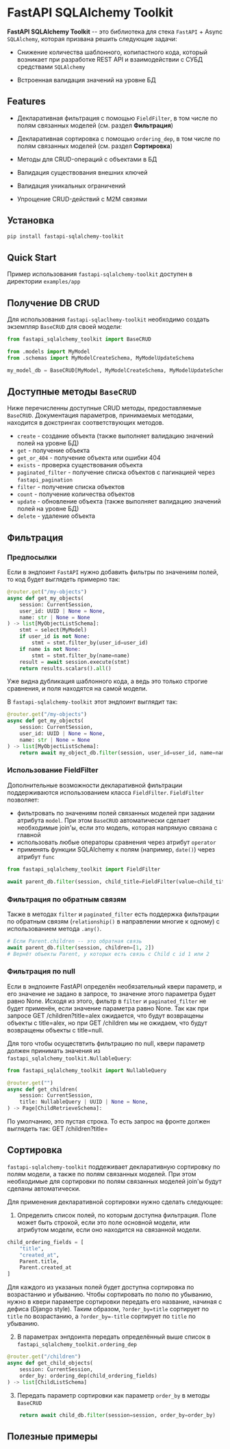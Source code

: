 # FastAPI SQLAlchemy Toolkit

**FastAPI SQLAlchemy Toolkit** -- это библиотека для стека `FastAPI` + Async `SQLAlchemy`,
которая призвана решить следующие задачи:

- Снижение количества шаблонного, копипастного кода, который возникает при разработке
REST API и взаимодействии с СУБД средствами `SQLAlchemy`

- Встроенная валидация значений на уровне БД

## Features

- Декларативная фильтрация с помощью `FieldFilter`, в том числе по полям связанных моделей (см. раздел **Фильтрация**)

- Декларативная сортировка с помощью `ordering_dep`, в том числе по полям связанных моделей (см. раздел **Сортировка**)

- Методы для CRUD-операций с объектами в БД

- Валидация существования внешних ключей

- Валидация уникальных ограничений 

- Упрощение CRUD-действий с M2M связями

## Установка

```bash
pip install fastapi-sqlalchemy-toolkit
```

## Quick Start

Пример использования `fastapi-sqlalchemy-toolkit` доступен в директории `examples/app`

## Получение DB CRUD

Для использования `fastapi-sqlaclhemy-toolkit` необходимо создать экземпляр `BaseCRUD` для своей модели:

```python
from fastapi_sqlalchemy_toolkit import BaseCRUD

from .models import MyModel
from .schemas import MyModelCreateSchema, MyModelUpdateSchema

my_model_db = BaseCRUD[MyModel, MyModelCreateSchema, MyModelUpdateSchema](MyModel)
```

## Доступные методы `BaseCRUD`

Ниже перечисленны доступные CRUD методы, предоставляемые `BaseCRUD`.
Документация параметров, принимаемых методами, находится в докстрингах
соответствующих методов.

- `create` - создание объекта (также выполняет валидацию значений полей на уровне БД)
- `get` - получение объекта
- `get_or_404` - получение объекта или ошибки 404
- `exists` - проверка существования объекта
- `paginated_filter` - получение списка объектов с пагинацией через `fastapi_pagination`
- `filter` - получение списка объектов
- `count` - получение количества объектов
- `update` - обновление объекта (также выполняет валидацию значений полей на уровне БД)
- `delete` - удаление объекта

## Фильтрация
### Предпосылки
Если в эндпоинт `FastAPI` нужно добавить фильтры по значениям полей, то код будет выглядеть примерно так:

```python
@router.get("/my-objects")
async def get_my_objects(
    session: CurrentSession,
    user_id: UUID | None = None,
    name: str | None = None
) -> list[MyObjectListSchema]:
    stmt = select(MyModel)
    if user_id is not None:
        stmt = stmt.filter_by(user_id=user_id)
    if name is not None:
        stmt = stmt.filter_by(name=name)
    result = await session.execute(stmt)
    return results.scalars().all()
```
Уже видна дубликация шаблонного кода, а ведь это только строгие сравнения, и поля находятся на самой модели.

В `fastapi-sqlalchemy-toolkit` этот эндпоинт выглядит так:

```python
@router.get("/my-objects")
async def get_my_objects(
    session: CurrentSession,
    user_id: UUID | None = None,
    name: str | None = None
) -> list[MyObjectListSchema]:
    return await my_object_db.filter(session, user_id=user_id, name=name)
```
### Использование FieldFilter
Дополнительные возможности декларативной фильтрации поддерживаются использованием класса `FieldFilter`.
`FieldFilter` позволяет:
- фильтровать по значениям полей связанных моделей при задании атрибута `model`. 
При этом `BaseCRUD` автоматически сделает необходимые join'ы, если это модель, которая напрямую связана с главной
- использовать любые операторы сравнения через атрибут `operator`
- применять функции SQLAlchemy к полям (например, `date()`) через атрибут `func`

```python
from fastapi_sqlalchemy_toolkit import FieldFilter

await parent_db.filter(session, child_title=FieldFilter(value=child_title, model=Child, operator="ilike"))
```
### Фильтрация по обратным связям
Также в методах `filter` и `paginated_filter` есть поддержка фильтрации
по обратным связям (`relationship()` в направлении многие к одному) с использованием метода `.any()`.

```python
# Если Parent.children -- это обратная связь
await parent_db.filter(session, children=[1, 2])
# Вернёт объекты Parent, у которых есть связь с Child с id 1 или 2
```
### Фильтрация по null
Если в эндпоинте FastAPI определён необязательный квери параметр, и его значение не задано
в запросе, то значение этого параметра будет равно None. Исходя из этого, фильтр
в `filter` и `paginated_filter` не будет применён, если значение параметра равно None.
Так как при запросе GET /children?title=alex ожидается, что будут возвращены
объекты с title=alex, но при GET /children мы не ожидаем, что будут возвращены
объекты с title=null.

Для того чтобы осуществтить фильтрацию по null, квери параметр должен принимать
значения из `fastapi_sqlalchemy_toolkit.NullableQuery`:

```python
from fastapi_sqlalchemy_toolkit import NullableQuery

@router.get("")
async def get_children(
    session: CurrentSession,
    title: NullableQuery | UUID | None = None,
) -> Page[ChildRetrieveSchema]:
```
По умолчанию, это пустая строка. То есть запрос на фронте должен выглядеть так:
GET /children?title=

## Сортировка

`fastapi-sqlalchemy-toolkit` поддеживает декларативную сортировку по полям модели, 
а также по полям связанных моделей. При этом необходимые для сортировки по полям
связанных моделей join'ы будут сделаны автоматически.

Для применения декларативной сортировки нужно сделать следующее:
1. Определить список полей, по которым доступна фильтрация. Поле может быть
строкой, если это поле основной модели, или атрибутом модели, если оно находится
на связанной модели.

```python
child_ordering_fields = [
    "title",
    "created_at",
    Parent.title,
    Parent.created_at
]
```

Для каждого из указаных полей будет доступна сортировка по возрастанию и убыванию.
Чтобы сортировать по полю по убыванию, нужно в квери параметре сортировки
передать его название, начиная с дефиса (Django style).
Таким образом, `?order_by=title` сортирует по `title` по возрастанию,
а `?order_by=-title` сортирует по `title` по убыванию.

2. В параметрах энпдоинта передать определённый выше список
в `fastapi_sqlalchemy_toolkit.ordering_dep`

```python
@router.get("/children")
async def get_child_objects(
    session: CurrentSession,
    order_by: ordering_dep(child_ordering_fields)
) -> list[ChildListSchema]
```

3. Передать параметр сортировки как параметр `order_by` в методы `BaseCRUD`

```python
    return await child_db.filter(session=session, order_by=order_by)
```


## Полезные примеры